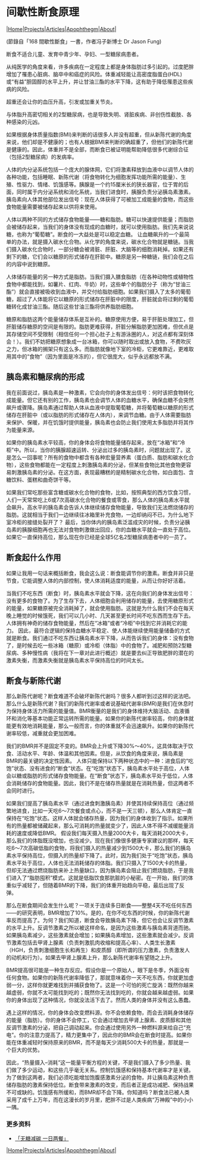 # 间歇性断食原理

|[Home](/README.md)|[Projects](/projects.md)|[Articles](/articles.md)|[Apophthegm](/apophthegm.md)|[About](/about.md)|

 (節錄自「168 間歇性斷食」一書，作者冯子新博士 Dr Jason Fung)  

断食不适合儿童、发育中青少年、孕妇、一型糖尿病患者。  

从纯医学的角度来看，许多疾病在一定程度上都是身体脂肪过多引起的。过度肥胖增加了罹患心脏病、脑卒中和癌症的风险。体重减轻能让高密度脂蛋白(HDL)或“有益”胆固醇的水平上升，并让甘油三酯的水平下降，这有助于降低罹患这些疾病的风险。

超重还会让你的血压升高，引发或加重关节炎。

与体脂升高密切相关的2型糖尿病，也是导致失明、肾脏疾病、非创伤性截肢、各种感染的元凶。

如果根据身体质量指数(BMI)来判断的话很多人并没有超重，但从新陈代谢的角度来说，他们却是不健康的；也有人根据BMI来判断的确超重了，但他们的新陈代谢是健康的。因此，体重并不是全部，而断食已被证明能帮助降低很多代谢综合征（包括2型糖尿病）的发病率。

人体的内分泌系统包括一个庞大的腺体网，它们将激素释放到血液中以调节人体的各种功能，包括睡眠、新陈代谢（将食物转化为细胞发挥功能所需的能量）、生殖、性驱力、情绪、饥饿感等。胰腺是一个约15厘米长的狭长器官，位于胃的后面，同时属于内分泌系统和消化系统，当我们进食时，胰腺负责分泌胰岛素激素。胰岛素向人体其他部位发出信号：现在人体获得了可被加工成能量的食物，而这些食物能量需要被储存起来以供将来使用。

人体以两种不同的方式储存食物能量——糖和脂肪。糖可以快速提供能量；而脂肪会被储存起来，当我们的身体没有现成的血糖时，就可以使用脂肪。我们先来说说糖，也称为“葡萄糖”。断食的一大益处是可以稳定血糖。
让血糖飙升的一个最简单的办法，就是摄入碳水化合物。从化学的角度来说，碳水化合物就是糖链。当我们摄入碳水化合物时，一部分糖会被肾脏、肝脏、大脑等的细胞消耗掉。如果还有剩下的糖，它们会以糖原的形式储存在肝脏中。糖原是另一种糖链，我们会在之后的内容中说到糖原。

人体储存能量的另一种方式是脂肪。当我们摄入膳食脂肪（在各种动物性或植物性食物中都能找到，如薯片、红肉、牛奶）时，这些单个的脂肪分子（称为“甘油三酯”）就会直接被吸收到血液中，并交付给脂肪细胞。如果我们摄入了太多的葡萄糖，超过了人体能将它以糖原的形式储存在肝脏中的限度，肝脏就会将过剩的葡萄糖转化成甘油三酯。随后这些甘油三酯将供养脂肪细胞。

糖原和脂肪这两个能量储存体系是互补的。糖原使用方便，易于肝脏处理加工，但肝脏储存糖原的空间是有限的。脂肪更难获得，肝脏分解脂肪更加困难，但优点是其存储空间不受限制（相信任何一个担心肚子上有游泳圈的人，对这点都有深刻体会！）。我们不妨把糖原想象成一台冰箱，你可以随时取出或放入食物，不费吹灰之力，但冰箱的搁架只有这么多。而脂肪就像地下室的冷柜，它更难靠近，更难取用其中的“食物”（因为里面是冷冻的），但它很庞大，似乎永远都放不满。

## 胰岛素和糖尿病的形成

我在前面说过，胰岛素是一种激素，它会向你的身体发出信号：何时该把食物转化成能量。但它还有别的工作，胰岛素也会调节人体的血糖水平，确保血糖不会突然飙升或骤降。胰岛素通过帮助人体从血液中提取葡萄糖，并将葡萄糖以糖原的形式储存在肝脏中（或以脂肪的形式储存在人体内），来调节血糖。由于人体需要脂肪来保护、保暖，并在饥饿时提供能量，胰岛素也会防止我们使用太多脂肪并将其作为能量来源。

如果你的胰岛素水平较高，你的身体会将食物能量储存起来，放在“冰箱”和“冷柜”中。所以，当你的胰腺超速运转、分泌出过多的胰岛素时，问题就出现了。这是怎么一回事呢？所有的食物中都含有各种宏量营养素（蛋白质、脂肪和碳水化合物），这些食物都能在一定程度上刺激胰岛素的分泌，但某些食物比其他食物更容易刺激胰岛素的分泌。在这方面，表现最糟糕的是精制碳水化合物，如白面包、含糖饮料、蛋糕和曲奇饼干等。

如果我们常吃那些富含糖或碳水化合物的食物，比如，按照典型的西方饮食习惯，人们一天常常吃上6或7次高碳水化合物的餐食或零食，那么人体的胰岛素水平就会飙升。高水平的胰岛素会告诉人体继续储存食物能量，导致我们无法燃烧储存的脂肪。这就相当于我们一边继续往冰箱里补充食物，一边却纳闷不已，为什么地下室冷柜的接缝处裂开了？
最后，当你体内的胰岛素泛滥成灾的时候，负责分泌胰岛素的胰腺细胞再也无法对食物刺激做出回应，你的血糖水平就会一直处于高位。如果它一直保持高位，那么现在你已经是全球5亿名2型糖尿病患者中的一员了。

## 断食起什么作用

如果让我用一句话来概括断食，我会这么说：断食能调节你的激素。断食并非只是节食，它能调整人体的内部控制，使人体消耗适度的能量，从而让你好好活着。

当我们不吃东西（断食）时，胰岛素水平就会下降，这在向我们的身体发出信号：没有更多的食物了。为了生存下去，人体细胞会利用储存的能量，去使用糖原形式的能量，如果糖原被完全消耗掉了，就会使用脂肪。这就是为什么我们不会在每天晚上睡觉的时候饿死，我们可以几小时、几天甚至更长时间不吃东西而生存下去。人体拥有神奇的储存食物能量，然后在“冰箱”或者“冷柜”中找到它并消耗它的能力。
因此，最符合逻辑的保持血糖水平稳定、使人体能继续使用能量储备的方式就是断食。我们通过不吃东西让胰岛素水平下降，从而告诉我们的身体：没有食物了，是时候去吃一些冰箱（糖原）或冷柜（体脂）中的食物了。减肥和预防2型糖尿病、多种慢性病（我将在下一章对此进行概述）就是要去纠正导致肥胖的潜在的激素失衡，而激素失衡就是胰岛素水平保持高位的时间太长。

## 断食与新陈代谢

那么新陈代谢呢？断食难道不会破坏新陈代谢吗？很多人都听到过这样的说法吧。那么什么是新陈代谢？我们的新陈代谢率或者说基础代谢率(BMR)是我们在休息时为保持身体活力所需的能量值。BMR衡量的是我们的身体维持大脑活动、血液循环和消化等基本功能正常运转所需的能量。如果你的新陈代谢率较高，你的身体就能更有效地消耗能量，那么一般而言，你的体重就不会迅速飙升。如果你的新陈代谢率较低，减重就会更加困难。

我们的BMR并不是固定不变的。BMR会上升或下降30%～40%，这具体取决于饮食、活动水平、年龄、体温和其他因素。但是，从饮食的角度来说，胰岛素是BMR的最关键的决定性因素。
人体只能保持以下两种状态中的一种：进食后的“吃饱”状态、没有进食的“断食”状态。在“吃饱”状态下，胰岛素水平处于高位，人体会以糖或脂肪的形式储存食物能量。在“断食”状态下，胰岛素水平处于低位，人体会消耗储存的食物能量。因此，我们不是在储存热量就是在消耗热量，但这两者不会同时进行。

如果我们提高了胰岛素水平（通过进食刺激胰岛素）并使其持续保持高位（通过频繁地进食，比如一天吃6～7次餐食或点心，而不是一天三顿），那么人体肯定一直保持在“吃饱”状态。这样人体就会储存热量，因为我们的身体收到了指示。如果所有的热量都被储藏起来，那么可消耗的热量就变少了，因此人体不得不减缓能量消耗的速度或降低BMR。
假设我们每天摄入热量2000大卡，每天消耗2000大卡，那么我们的体脂既没增加，也没减少。现在我们像很多健康专家建议的那样，每天吃6～7次高碳低脂的食物，将我们摄入的热量减少到1500大卡，那么我们的胰岛素水平保持高位，但摄入的热量却下降了。此时，因为我们处于“吃饱”状态，胰岛素水平处于高位，人体也无法消耗储存的体脂。我们只摄入了1500大卡的热量，但却无法通过燃烧脂肪来补上热量缺口，因为胰岛素会阻止我们燃烧脂肪，于是我们进入了“脂肪囤积”模式。这就是低脂饮食那肮脏的小秘密。在一开始，我们的体重似乎减轻了，但随着BMR的下降，我们的体重开始趋向平稳，最后出现了反弹。

那么在断食期间会发生什么呢？一项关于连续多日断食——整整4天不吃任何东西——的研究表明，BMR增加了10%。是的，在你不吃东西的时候，你的新陈代谢率反而提高了。为何？我们知道，断食会导致胰岛素下降，但它也会让反调节激素的水平上升。反调节激素之所以被这样命名，是因为这些激素与胰岛素背道而驰。如果胰岛素减少，这些激素就会增加；如果胰岛素增加，这些激素就会减少。反调节激素包括去甲肾上腺素（负责刺激肌肉收缩和提高心率）、人类生长激素（HGH，负责刺激细胞生长和再生）和皮质醇（即所谓的压力激素，负责激发人的动机和行为）。如果去甲肾上腺素上升，那么新陈代谢率有望随之上升。

BMR提高很可能是一种生存反应。假设你是一个原始人，眼下是冬季，外面没有任何食物。如果你的新陈代谢率降低了，那就意味着你一天不吃东西，你就更加虚弱一分，这样你就更难找到并捕获食物了。这是一个可怕的死亡旋涡：既然你越来越虚弱，你就不太可能找到吃的；既然你无法找到吃的，你就会越来越虚弱。如果你的身体出现了这种情况，你就没法活下去了。然而人类的身体并没有这么愚蠢。

遇上这样的情况，你的身体会改变燃料源。你不会依赖食物，而会去消耗身体储存的能量（脂肪）。你的身体不会停工，它会通过增加去甲肾上腺素、皮质醇和其他反调节激素的分泌，把自己调动起来。你会通过使用另外一种燃料源来给自己“充电”。你的注意力提高了，精力更集中了，因此你的BMR会在断食时提高。如果你能在体重减轻时保持原来的BMR，而不是每天少消耗500大卡的热量，那就是一个巨大的优势。

因此，“热量摄入–消耗”这一能量平衡方程的关键，不是我们摄入了多少热量、我们做了多少运动，和这些几乎毫无关系。控制饥饿感和保持基本代谢率才是关键。为了做到这两者，我们必须吃能增加饱腹感激素分泌的食物，并让胰岛素这种负责储存脂肪的激素保持低位。断食带来激素的改变，而后者正是成功减肥、保持战果不可或缺的。饥饿感有所缓和，而BMR却不会下降。你知道吗？断食法已被人类采用了成千上万年，而在这漫长的岁月里，肥胖不过是人类疾病“万神殿”中的小小一隅。

### 更多资料

- [「无糖减碳 一日两餐」](/fasting_diabetes_fatty_liver.md)  

|[Home](/README.md)|[Projects](/projects.md)|[Articles](/articles.md)|[Apophthegm](/apophthegm.md)|[About](/about.md)|


